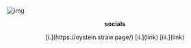 ![img](https://files.catbox.moe/13ux9w.png)
<p align="center">
  <b>socials</b><br>
<p align="center">
[i.](https://oystein.straw.page/) [ii.](link) [iii.](link)
